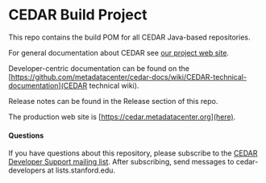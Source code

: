 # CEDAR Build Project

This repo contains the build POM for all CEDAR Java-based repositories.

For general documentation about CEDAR see [our project web site](https://metadatacenter.org/).

Developer-centric documentation can be found on the [https://github.com/metadatacenter/cedar-docs/wiki/CEDAR-technical-documentation](CEDAR technical wiki).

Release notes can be found in the Release section of this repo.

The production web site is [https://cedar.metadatacenter.org](here).

#### Questions

If you have questions about this repository, please subscribe to the [CEDAR Developer Support
mailing list](https://mailman.stanford.edu/mailman/listinfo/cedar-developers).
After subscribing, send messages to cedar-developers at lists.stanford.edu.

